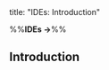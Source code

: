 <frontmatter>
title: "IDEs: Introduction"
</frontmatter>

<link rel="stylesheet" href="{{baseUrl}}/css/textbook.css">

<div class="website-content" id="all">

%%**IDEs →**%%

## Introduction

<div id="main">

<include src="what/embed.md" boilerplate  />

</div>

</div>
